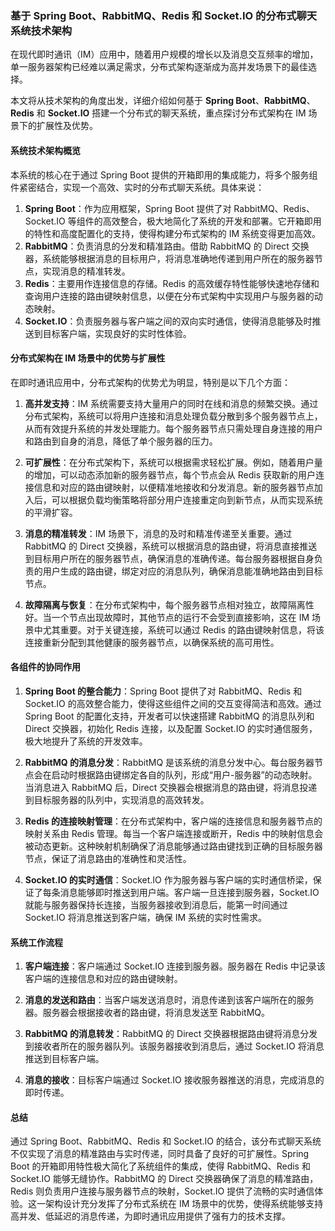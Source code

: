 ### 基于 Spring Boot、RabbitMQ、Redis 和 Socket.IO 的分布式聊天系统技术架构

在现代即时通讯（IM）应用中，随着用户规模的增长以及消息交互频率的增加，单一服务器架构已经难以满足需求，分布式架构逐渐成为高并发场景下的最佳选择。

本文将从技术架构的角度出发，详细介绍如何基于 **Spring Boot**、**RabbitMQ**、**Redis** 和 **Socket.IO** 搭建一个分布式的聊天系统，重点探讨分布式架构在 IM 场景下的扩展性及优势。

#### 系统技术架构概览

本系统的核心在于通过 Spring Boot 提供的开箱即用的集成能力，将多个服务组件紧密结合，实现一个高效、实时的分布式聊天系统。具体来说：

1. **Spring Boot**：作为应用框架，Spring Boot 提供了对 RabbitMQ、Redis、Socket.IO 等组件的高效整合，极大地简化了系统的开发和部署。它开箱即用的特性和高度配置化的支持，使得构建分布式架构的 IM 系统变得更加高效。
2. **RabbitMQ**：负责消息的分发和精准路由。借助 RabbitMQ 的 Direct 交换器，系统能够根据消息的目标用户，将消息准确地传递到用户所在的服务器节点，实现消息的精准转发。
3. **Redis**：主要用作连接信息的存储。Redis 的高效缓存特性能够快速地存储和查询用户连接的路由键映射信息，以便在分布式架构中实现用户与服务器的动态映射。
4. **Socket.IO**：负责服务器与客户端之间的双向实时通信，使得消息能够及时推送到目标客户端，实现良好的实时性体验。

#### 分布式架构在 IM 场景中的优势与扩展性

在即时通讯应用中，分布式架构的优势尤为明显，特别是以下几个方面：

1. **高并发支持**：IM 系统需要支持大量用户的同时在线和消息的频繁交换。通过分布式架构，系统可以将用户连接和消息处理负载分散到多个服务器节点上，从而有效提升系统的并发处理能力。每个服务器节点只需处理自身连接的用户和路由到自身的消息，降低了单个服务器的压力。
  
2. **可扩展性**：在分布式架构下，系统可以根据需求轻松扩展。例如，随着用户量的增加，可以动态添加新的服务器节点，每个节点会从 Redis 获取新的用户连接信息和对应的路由键映射，以便精准地接收和分发消息。新的服务器节点加入后，可以根据负载均衡策略将部分用户连接重定向到新节点，从而实现系统的平滑扩容。

3. **消息的精准转发**：IM 场景下，消息的及时和精准传递至关重要。通过 RabbitMQ 的 Direct 交换器，系统可以根据消息的路由键，将消息直接推送到目标用户所在的服务器节点，确保消息的准确传递。每台服务器根据自身负责的用户生成的路由键，绑定对应的消息队列，确保消息能准确地路由到目标节点。

4. **故障隔离与恢复**：在分布式架构中，每个服务器节点相对独立，故障隔离性好。当一个节点出现故障时，其他节点的运行不会受到直接影响，这在 IM 场景中尤其重要。对于关键连接，系统可以通过 Redis 的路由键映射信息，将该连接重新分配到其他健康的服务器节点，以确保系统的高可用性。

#### 各组件的协同作用

1. **Spring Boot 的整合能力**：Spring Boot 提供了对 RabbitMQ、Redis 和 Socket.IO 的高效整合能力，使得这些组件之间的交互变得简洁和高效。通过 Spring Boot 的配置化支持，开发者可以快速搭建 RabbitMQ 的消息队列和 Direct 交换器，初始化 Redis 连接，以及配置 Socket.IO 的实时通信服务，极大地提升了系统的开发效率。

2. **RabbitMQ 的消息分发**：RabbitMQ 是该系统的消息分发中心。每台服务器节点会在启动时根据路由键绑定各自的队列，形成“用户-服务器”的动态映射。当消息进入 RabbitMQ 后，Direct 交换器会根据消息的路由键，将消息投递到目标服务器的队列中，实现消息的高效转发。

3. **Redis 的连接映射管理**：在分布式架构中，客户端的连接信息和服务器节点的映射关系由 Redis 管理。每当一个客户端连接或断开，Redis 中的映射信息会被动态更新。这种映射机制确保了消息能够通过路由键找到正确的目标服务器节点，保证了消息路由的准确性和灵活性。

4. **Socket.IO 的实时通信**：Socket.IO 作为服务器与客户端的实时通信桥梁，保证了每条消息能够即时推送到用户端。客户端一旦连接到服务器，Socket.IO 就能与服务器保持长连接，当服务器接收到消息后，能第一时间通过 Socket.IO 将消息推送到客户端，确保 IM 系统的实时性需求。

#### 系统工作流程


1. **客户端连接**：客户端通过 Socket.IO 连接到服务器。服务器在 Redis 中记录该客户端的连接信息和对应的路由键映射。

2. **消息的发送和路由**：当客户端发送消息时，消息传递到该客户端所在的服务器。服务器会根据接收者的路由键，将消息发送至 RabbitMQ。

3. **RabbitMQ 的消息转发**：RabbitMQ 的 Direct 交换器根据路由键将消息分发到接收者所在的服务器队列。该服务器接收到消息后，通过 Socket.IO 将消息推送到目标客户端。

4. **消息的接收**：目标客户端通过 Socket.IO 接收服务器推送的消息，完成消息的即时传递。

#### 总结

通过 Spring Boot、RabbitMQ、Redis 和 Socket.IO 的结合，该分布式聊天系统不仅实现了消息的精准路由与实时传递，同时具备了良好的可扩展性。Spring Boot 的开箱即用特性极大简化了系统组件的集成，使得 RabbitMQ、Redis 和 Socket.IO 能够无缝协作。RabbitMQ 的 Direct 交换器确保了消息的精准路由，Redis 则负责用户连接与服务器节点的映射，Socket.IO 提供了流畅的实时通信体验。这一架构设计充分发挥了分布式系统在 IM 场景中的优势，使得系统能够支持高并发、低延迟的消息传递，为即时通讯应用提供了强有力的技术支撑。
